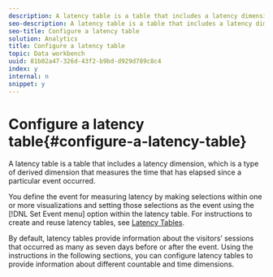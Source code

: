 ```yaml
---
description: A latency table is a table that includes a latency dimension, which is a type of derived dimension that measures the time that has elapsed since a particular event occurred.
seo-description: A latency table is a table that includes a latency dimension, which is a type of derived dimension that measures the time that has elapsed since a particular event occurred.
seo-title: Configure a latency table
solution: Analytics
title: Configure a latency table
topic: Data workbench
uuid: 81b02a47-326d-43f2-b9bd-d929d789c8c4
index: y
internal: n
snippet: y
---
```


# Configure a latency table{#configure-a-latency-table}

A latency table is a table that includes a latency dimension, which is a type of derived dimension that measures the time that has elapsed since a particular event occurred.

 You define the event for measuring latency by making selections within one or more visualizations and setting those selections as the event using the [!DNL Set Event menu] option within the latency table. For instructions to create and reuse latency tables, see [Latency Tables](../../../../home/c-get-started/c-analysis-vis/c-lat-tbls.md#concept-7c7339e257ff4727afdda8e692bbba44).

By default, latency tables provide information about the visitors’ sessions that occurred as many as seven days before or after the event. Using the instructions in the following sections, you can configure latency tables to provide information about different countable and time dimensions. 
